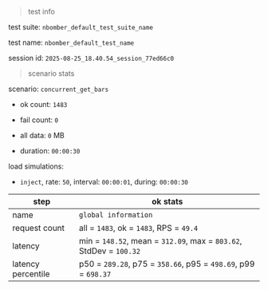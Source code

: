> test info

test suite: `nbomber_default_test_suite_name`

test name: `nbomber_default_test_name`

session id: `2025-08-25_18.40.54_session_77ed66c0`

> scenario stats

scenario: `concurrent_get_bars`

  - ok count: `1483`

  - fail count: `0`

  - all data: `0` MB

  - duration: `00:00:30`

load simulations:

  - `inject`, rate: `50`, interval: `00:00:01`, during: `00:00:30`

|step|ok stats|
|---|---|
|name|`global information`|
|request count|all = `1483`, ok = `1483`, RPS = `49.4`|
|latency|min = `148.52`, mean = `312.09`, max = `803.62`, StdDev = `100.32`|
|latency percentile|p50 = `289.28`, p75 = `358.66`, p95 = `498.69`, p99 = `698.37`|




